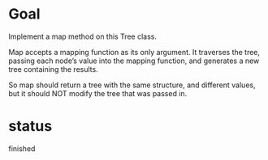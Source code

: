 # Goal

Implement a map method on this Tree class.

Map accepts a mapping function as its only argument. It traverses the tree, passing each node’s value into the mapping function, and generates a new tree containing the results.

So map should return a tree with the same structure, and different values, but it should NOT modify the tree that was passed in.
# status

finished